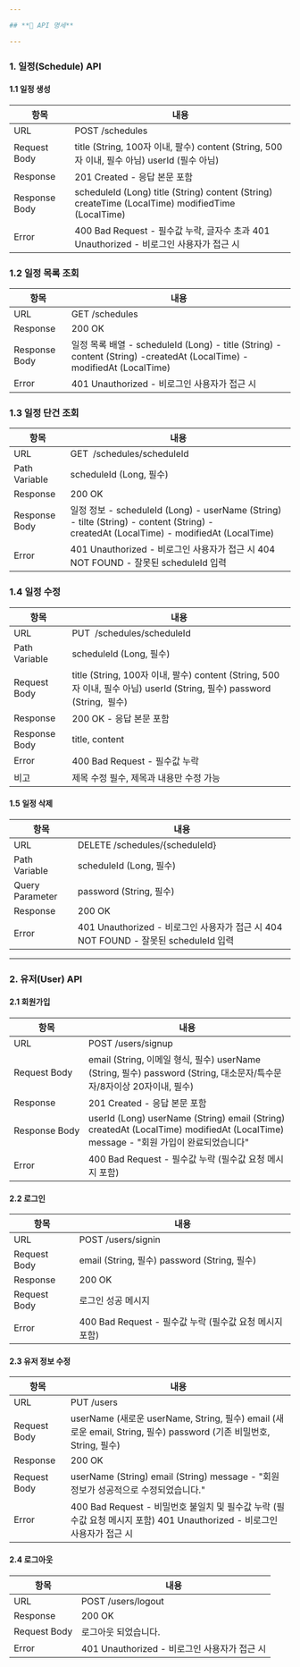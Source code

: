 ```yaml
---

## **📌 API 명세**

---
```


[](https://github.com/f-api/basic-spring#api-%EB%AA%85%EC%84%B8)

### **1\. 일정(Schedule) API**

[](https://github.com/f-api/basic-spring#1-%EC%9D%BC%EC%A0%95schedule-api)

#### **1.1 일정 생성**

| 항목 | 내용 |
| --- | --- |
| URL | POST /schedules |
| Request Body | title (String, 100자 이내, 팔수)   content (String, 500자 이내, 필수 아님)   userId (필수 아님) |
| Response | 201 Created - 응답 본문 포함 |
| Response Body | scheduleId (Long)   title (String)   content (String)   createTime (LocalTime)   modifiedTime (LocalTime) |
| Error | 400 Bad Request - 필수값 누락, 글자수 초과   401 Unauthorized - 비로그인 사용자가 접근 시 |

### **1.2 일정 목록 조회**

[](https://github.com/f-api/basic-spring#12-%EC%9D%BC%EC%A0%95-%EB%AA%A9%EB%A1%9D-%EC%A1%B0%ED%9A%8C)

| 항목 | 내용 |
| --- | --- |
| URL | GET /schedules |
| Response | 200 OK |
| Response Body | 일정 목록 배열   \- scheduleId (Long)   \- title (String)   \- content (String)   \-createdAt (LocalTime)   \- modifiedAt (LocalTime) |
| Error | 401 Unauthorized - 비로그인 사용자가 접근 시 |

### **1.3 일정 단건 조회**

[](https://github.com/f-api/basic-spring#13-%EC%9D%BC%EC%A0%95-%EB%8B%A8%EA%B1%B4-%EC%A1%B0%ED%9A%8C)

| 항목 | 내용 |
| --- | --- |
| URL | GET  /schedules/scheduleId |
| Path Variable | scheduleId (Long, 필수) |
| Response | 200 OK  |
| Response Body | 일정 정보   \- scheduleId (Long)   \- userName (String)   \- tilte (String)   \- content (String)   \- createdAt (LocalTime)   \- modifiedAt (LocalTime) |
| Error | 401 Unauthorized - 비로그인 사용자가 접근 시   404 NOT FOUND - 잘못된 scheduleId 입력 |

### **1.4 일정 수정**

| 항목 | 내용 |
| --- | --- |
| URL | PUT  /schedules/scheduleId |
| Path Variable | scheduleId (Long, 필수) |
| Request Body | title (String, 100자 이내, 팔수)   content (String, 500자 이내, 필수 아님)   userId (String, 필수)   password (String,  필수) |
| Response | 200 OK - 응답 본문 포함 |
| Response Body | title, content |
| Error | 400 Bad Request - 필수값 누락 |
| 비고 | 제목 수정 필수, 제목과 내용만 수정 가능 |

[](https://github.com/f-api/basic-spring#14-%EC%9D%BC%EC%A0%95-%EC%88%98%EC%A0%95)

#### **1.5 일정 삭제**

[](https://github.com/f-api/basic-spring#15-%EC%9D%BC%EC%A0%95-%EC%82%AD%EC%A0%9C)

| 항목 | 내용 |
| --- | --- |
| URL | DELETE /schedules/{scheduleId} |
| Path Variable | scheduleId (Long, 필수) |
| Query Parameter | password (String, 필수) |
| Response | 200 OK |
| Error | 401 Unauthorized - 비로그인 사용자가 접근 시   404 NOT FOUND - 잘못된 scheduleId 입력 |

---

### **2\. 유저(User) API**

#### **2.1 회원가입**

| 항목 | 내용 |
| --- | --- |
| URL | POST /users/signup |
| Request Body | email (String, 이메일 형식, 필수)   userName (String, 필수)   password (String, 대소문자/특수문자/8자이상 20자이내, 필수) |
| Response | 201 Created - 응답 본문 포함 |
| Response Body | userId (Long)   userName (String)   email (String)   createdAt (LocalTime)   modifiedAt (LocalTime)   message - "회원 가입이 완료되었습니다" |
| Error | 400 Bad Request - 필수값 누락 (필수값 요청 메시지 포함) |

#### **2.2 로그인**

| 항목 | 내용 |
| --- | --- |
| URL | POST /users/signin |
| Request Body |   email (String, 필수)  password (String, 필수)     |
| Response | 200 OK |
| Request Body | 로그인 성공 메시지 |
| Error  | 400 Bad Request \- 필수값 누락 (필수값 요청 메시지 포함) |

#### **2.3 유저 정보 수정**

| 항목 | 내용 |
| --- | --- |
| URL | PUT /users |
| Request Body | userName (새로운 userName, String, 필수)   email (새로운 email, String, 필수)   password (기존 비밀번호, String, 필수)  |
| Response | 200 OK |
| Request Body | userName (String)   email (String)   message - "회원 정보가 성공적으로 수정되었습니다." |
| Error  | 400 Bad Request - 비밀번호 불일치 및 필수값 누락 (필수값 요청 메시지 포함)   401 Unauthorized - 비로그인 사용자가 접근 시 |

#### **2.4 로그아웃**

| 항목 | 내용 |
| --- | --- |
| URL | POST /users/logout |
| Response | 200 OK |
| Request Body | 로그아웃 되었습니다. |
| Error  | 401 Unauthorized - 비로그인 사용자가 접근 시 |